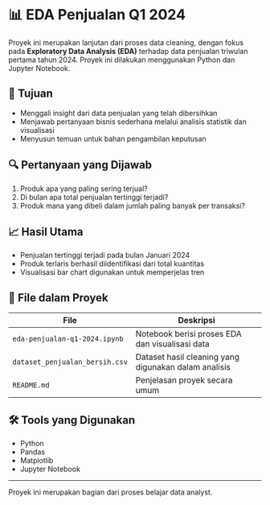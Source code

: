 # 📊 EDA Penjualan Q1 2024

Proyek ini merupakan lanjutan dari proses data cleaning, dengan fokus pada **Exploratory Data Analysis (EDA)** terhadap data penjualan triwulan pertama tahun 2024. Proyek ini dilakukan menggunakan Python dan Jupyter Notebook.

## 🎯 Tujuan

- Menggali insight dari data penjualan yang telah dibersihkan
- Menjawab pertanyaan bisnis sederhana melalui analisis statistik dan visualisasi
- Menyusun temuan untuk bahan pengambilan keputusan

## 🔍 Pertanyaan yang Dijawab

1. Produk apa yang paling sering terjual?
2. Di bulan apa total penjualan tertinggi terjadi?
3. Produk mana yang dibeli dalam jumlah paling banyak per transaksi?

## 📈 Hasil Utama

- Penjualan tertinggi terjadi pada bulan Januari 2024
- Produk terlaris berhasil diidentifikasi dari total kuantitas
- Visualisasi bar chart digunakan untuk memperjelas tren

## 📁 File dalam Proyek

| File                        | Deskripsi                                         |
|----------------------------|---------------------------------------------------|
| `eda-penjualan-q1-2024.ipynb` | Notebook berisi proses EDA dan visualisasi data |
| `dataset_penjualan_bersih.csv` | Dataset hasil cleaning yang digunakan dalam analisis |
| `README.md`                 | Penjelasan proyek secara umum                    |

## 🛠️ Tools yang Digunakan

- Python
- Pandas
- Matplotlib
- Jupyter Notebook

---

Proyek ini merupakan bagian dari proses belajar data analyst.
